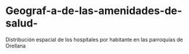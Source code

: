 # Geograf-a-de-las-amenidades-de-salud-
Distribución espacial de los hospitales por habitante en las parroquias de Orellana
